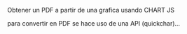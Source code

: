 
Obtener un PDF  a partir de una grafica usando CHART JS 

para convertir en PDF se hace uso de una API (quickchar)...
